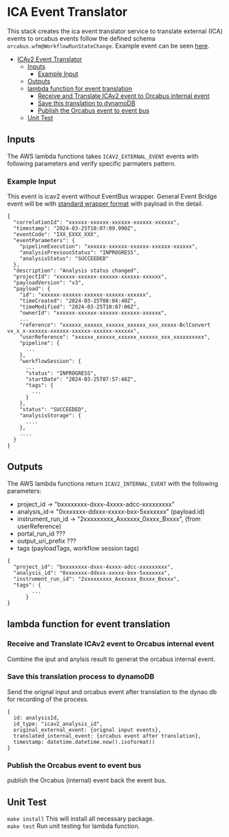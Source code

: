 # ICA Event Translator

This stack creates the ica event translator service to translate external (ICA) events to orcabus events follow the defined schema `orcabus.wfm@WorkflowRunStateChange`. Example event can be seen [here](../../../../../../docs/event-schemas/wfm/example/WRSC__bct__bssh_bcl_convert.json). 


<!-- TOC -->
* [ICAv2 Event Translator](#icav2-event-translator)
  * [Inputs](#inputs)
    * [Example Input](#example-input)
  * [Outputs](#outputs)
  * [lambda function for event translation](#lambda-function-for-event-translation)
    * [Receive and Translate ICAv2 event to Orcabus internal event](#receive-and-translate-icav2-event-to-orcabus-internal-event)
    * [Save this translation to dynamoDB](#save-this-translation-process-to-dynamodb)
    * [Publish the Orcabus event to event bus](#publish-the-orcabus-event-to-event-bus)
  * [Unit Test](#unit-test)
<!-- TOC -->


## Inputs

The AWS lambda functions takes ```ICAV2_EXTERNAL_EVENT``` events with following parameters and verify specific parmaters pattern.


### Example Input
This event is icav2 event without EventBus wrapper. General Event Bridge event will be with [standard wrapper format](https://docs.aws.amazon.com/eventbridge/latest/userguide/eb-events-structure.html) with payload in the detail.
```json5
{
  "correlationId": "xxxxxx-xxxxxx-xxxxxx-xxxxxx-xxxxxx",
  "timestamp": "2024-03-25T10:07:09.990Z",
  "eventCode": "IXX_EXXX_XXX",
  "eventParameters": {
    "pipelineExecution": "xxxxxx-xxxxxx-xxxxxx-xxxxxx-xxxxxx",
    "analysisPreviousStatus": "INPROGRESS",
    "analysisStatus": "SUCCEEDED"
  },
  "description": "Analysis status changed",
  "projectId": "xxxxxx-xxxxxx-xxxxxx-xxxxxx-xxxxxx",
  "payloadVersion": "v3",
  "payload": {
    "id": "xxxxxx-xxxxxx-xxxxxx-xxxxxx-xxxxxx",
    "timeCreated": "2024-03-25T08:04:40Z",
    "timeModified": "2024-03-25T10:07:06Z",
    "ownerId": "xxxxxx-xxxxxx-xxxxxx-xxxxxx-xxxxxx",
    ...
    "reference": "xxxxxx_xxxxxx_xxxxxx_xxxxxx_xxx_xxxxx-BclConvert vx_x_x-xxxxxx-xxxxxx-xxxxxx-xxxxxx-xxxxxx",
    "userReference": "xxxxxx_xxxxxx_xxxxxx_xxxxxx_xxx_xxxxxxxxxx",
    "pipeline": {
      ...
    },
    "workflowSession": {
      ...
      "status": "INPROGRESS",
      "startDate": "2024-03-25T07:57:48Z",
      "tags": {
        ...
      }
    },
    "status": "SUCCEEDED",
    "analysisStorage": {
      ....
    },
    ....
  }
}
```

## Outputs

The AWS lambda functions return ```ICAV2_INTERNAL_EVENT``` with the following parameters:

* project_id ->  "bxxxxxxxx-dxxx-4xxxx-adcc-xxxxxxxxx"
* analysis_id->  "0xxxxxxx-ddxxx-xxxxx-bxx-5xxxxxxx" (payload.id)
* instrument_run_id -> "2xxxxxxxxx_Axxxxxx_0xxxx_Bxxxx", (from userReference)
* portal_run_id ???
* output_uri_prefix ???
* tags (payloadTags, workflow session tags)
```json5
{
  "project_id": "bxxxxxxxx-dxxx-4xxxx-adcc-xxxxxxxxx",
  "analysis_id": "0xxxxxxx-ddxxx-xxxxx-bxx-5xxxxxxx",
  "instrument_run_id": "2xxxxxxxxx_Axxxxxx_0xxxx_Bxxxx",
  "tags": {
        ...
      }
}
```

## lambda function for event translation

### Receive and Translate ICAv2 event to Orcabus internal event
Combine the iput and anylsis result to generat the orcabus internal event.

### Save this translation process to dynamoDB
Send the orignal input and orcabus event after translation to the dynao db for recording of the process. 
```json5
{
  id: analysisId,
  id_type: "icav2_analysis_id",
  original_external_event: {orignal input events},
  translated_internal_event: {orcabus event after translation},
  timestamp: datetime.datetime.now().isoformat()
}
 ```

### Publish the Orcabus event to event bus
publish the Orcabus (internal) event back the event bus.

## Unit Test

```make install```
This will install all necessary package.\
```make test```
Run unit testing for lambda function.